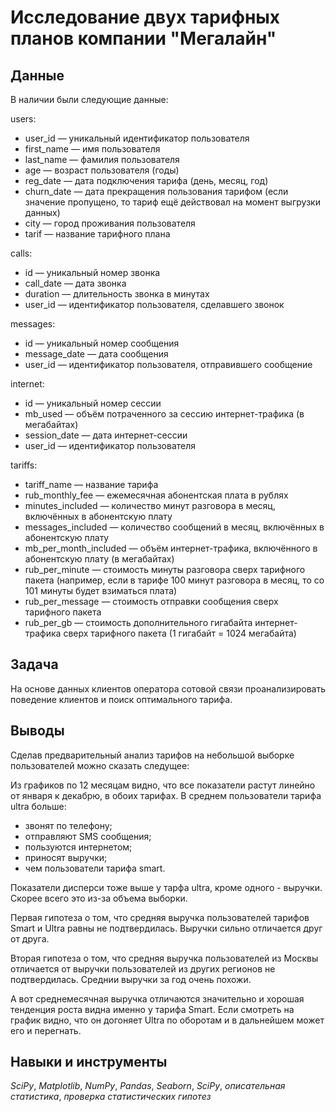 # Исследование двух тарифных планов компании "Мегалайн"


## Данные

В наличии были следующие данные:

users:

*    user_id — уникальный идентификатор пользователя
*    first_name — имя пользователя
*   last_name — фамилия пользователя
*    age — возраст пользователя (годы)
*    reg_date — дата подключения тарифа (день, месяц, год)
*    churn_date — дата прекращения пользования тарифом (если значение пропущено, то тариф ещё действовал на момент выгрузки данных)
*    city — город проживания пользователя
*    tarif — название тарифного плана

calls:

*    id — уникальный номер звонка
*    call_date — дата звонка
*    duration — длительность звонка в минутах
*    user_id — идентификатор пользователя, сделавшего звонок

messages:

*    id — уникальный номер сообщения
*    message_date — дата сообщения
*    user_id — идентификатор пользователя, отправившего сообщение

internet:

*    id — уникальный номер сессии
*    mb_used — объём потраченного за сессию интернет-трафика (в мегабайтах)
*    session_date — дата интернет-сессии
*    user_id — идентификатор пользователя

tariffs:

*    tariff_name — название тарифа
*    rub_monthly_fee — ежемесячная абонентская плата в рублях
*    minutes_included — количество минут разговора в месяц, включённых в абонентскую плату
*    messages_included — количество сообщений в месяц, включённых в абонентскую плату
*    mb_per_month_included — объём интернет-трафика, включённого в абонентскую плату (в мегабайтах)
*    rub_per_minute — стоимость минуты разговора сверх тарифного пакета (например, если в тарифе 100 минут разговора в месяц, то со 101 минуты будет взиматься плата)
*    rub_per_message — стоимость отправки сообщения сверх тарифного пакета
*    rub_per_gb — стоимость дополнительного гигабайта интернет-трафика сверх тарифного пакета (1 гигабайт = 1024 мегабайта)

## Задача

На основе данных клиентов оператора сотовой связи проанализировать поведение клиентов и поиск оптимального тарифа.  

## Выводы

Сделав предварительный анализ тарифов на небольшой выборке пользователей можно сказать следущее:

Из графиков по 12 месяцам видно, что все показатели растут линейно от января к декабрю, в обоих тарифах.
В среднем пользователи тарифа ultra больше:

- звонят по телефону;
- отправляют SMS сообщения;
- пользуются интернетом;
- приносят выручки;
- чем пользователи тарифа smart.

Показатели дисперси тоже выше у тарфа ultra, кроме одного - выручки. Скорее всего это из-за объема выборки.

Первая гипотеза о том, что средняя выручка пользователей тарифов Smart и Ultra равны не подтвердилась. Выручки сильно отличается друг от друга.

Вторая гипотеза о том, что средняя выручка пользователей из Москвы отличается от выручки пользователей из других регионов не подтвердилась. Среднии выручки за год очень похожи.

А вот среднемесячная выручка отличаются значительно и хорошая тенденция роста видна именно у тарифа Smart. Если смотреть на график видно, что он догоняет Ultra по оборотам и в дальнейшем может его и перегнать.

## Навыки и инструменты
*SciPy*, *Matplotlib*, *NumPy*, *Pandas*, *Seaborn*, *SciPy*, *описательная статистика*, *проверка статистических гипотез*
